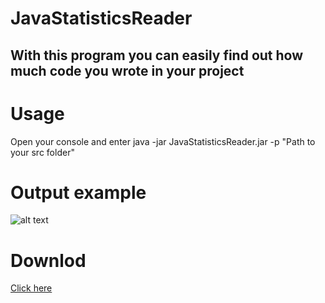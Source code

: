 # JavaStatisticsReader
## With this program you can easily find out how much code you wrote in your project

# Usage
Open your console and enter java -jar JavaStatisticsReader.jar -p "Path to your src folder"

# Output example
![alt text](http://prntscr.com/ndr7so "Example Image")

# Downlod
[Click here](https://github.com/DasDirt/JavaStatisticsReader/releases)
